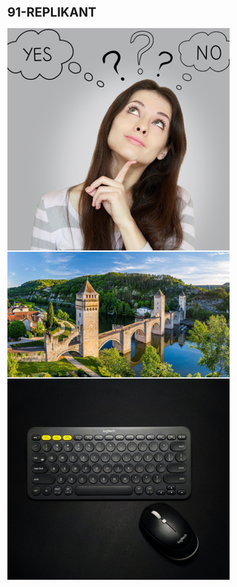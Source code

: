 # 91-REPLIKANT
![decision](https://github.com/totoro65/91-REPLIKANT/blob/main/decision.jpg?raw=true)
![bc74ec428e374941b8e7bd40aa82287c](https://github.com/totoro65/91-REPLIKANT/blob/main/bc74ec428e374941b8e7bd40aa82287c.jpg?raw=true)
![manik-roy-2nhLLwTDiCU-unsplash](https://github.com/totoro65/91-REPLIKANT/blob/main/manik-roy-2nhLLwTDiCU-unsplash.jpg?raw=true)

